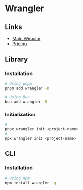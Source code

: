 # Wrangler

<!--
https://github.com/unkeyed/unkey/blob/main/apps/api/wrangler.toml
-->

## Links

- [Main Website](https://developers.cloudflare.com/workers/wrangler)
- [Pricing](https://developers.cloudflare.com/workers/platform/pricing)

<!--
https://cloudflare.com/plans/developer-platform
https://developers.cloudflare.com/browser-rendering/platform/wrangler
-->

## Library

### Installation

```sh
# Using pnpm
pnpm add wrangler -D

# Using Bun
bun add wrangler -D
```

### Initialization

```sh
#
pnpx wrangler init <project-name>
#
npx wrangler init <project-name>
```

<!--
./wrangler.toml
-->

## CLI

### Installation

```sh
# Using npm
npm install wrangler -g
```
